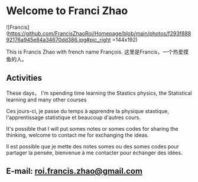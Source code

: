 # Welcome to Franci Zhao
![Francis](https://github.com/FrancisZhaoRoi/Homepage/blob/main/photos/f293f88892176a945e84a34670dd386.jpg#pic_right =144x192)

This is Francis Zhao with french name François.
这里是Francis，一个热爱摸鱼的人。
## Activities

These days， I'm spending time learning the Stastics physics, the Statistical learning and many other courses

Ces jours-ci, je passe du temps à apprendre la physique stastique, l'apprentissage statistique et beaucoup d'autres cours.


It's possible that I will put somes notes or somes codes for sharing the thinking, welcome to contact me for exchanging the ideas.

Il est possible que je mette des notes somes ou des somes codes pour partager la pensée, bienvenue à me contacter pour échanger des idées.




## E-mail: roi.francis.zhao@gmail.com


